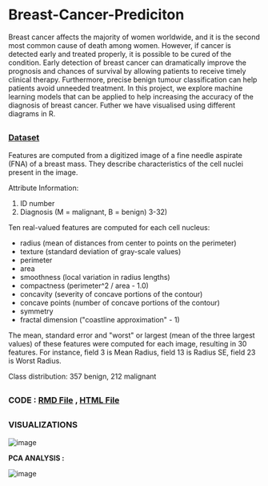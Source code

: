 # Breast-Cancer-Prediciton

Breast cancer affects the majority of women worldwide, and it is the second most common cause of death among women. However, if cancer is detected early and treated properly, it is possible to be cured of the condition. Early detection of breast cancer can dramatically improve the prognosis and chances of survival by allowing patients to receive timely clinical therapy. Furthermore, precise benign tumour classification can help patients avoid unneeded treatment. In this project, we explore machine learning models that can be applied to help increasing the accuracy of the diagnosis of breast cancer. Futher we have visualised using different diagrams in R. 

##
### [Dataset](https://www.kaggle.com/uciml/breast-cancer-wisconsin-data) <br>

Features are computed from a digitized image of a fine needle aspirate (FNA) of a breast mass. They describe characteristics of the cell nuclei present in the image.

Attribute Information:

1) ID number
2) Diagnosis (M = malignant, B = benign)
3-32)

Ten real-valued features are computed for each cell nucleus:

- radius (mean of distances from center to points on the perimeter)
- texture (standard deviation of gray-scale values)
- perimeter
- area
- smoothness (local variation in radius lengths)
- compactness (perimeter^2 / area - 1.0)
- concavity (severity of concave portions of the contour)
- concave points (number of concave portions of the contour)
- symmetry
- fractal dimension ("coastline approximation" - 1)

The mean, standard error and "worst" or largest (mean of the three
largest values) of these features were computed for each image,
resulting in 30 features. For instance, field 3 is Mean Radius, field
13 is Radius SE, field 23 is Worst Radius.

Class distribution: 357 benign, 212 malignant

##
### CODE : **[RMD File](https://github.com/HimaRaniMathews/Breast-Cancer-Prediciton/blob/main/Code/Breast%20Cancer%20Prediction.Rmd)** , **[HTML File](https://github.com/HimaRaniMathews/Breast-Cancer-Prediciton/blob/main/Code/Breast%20Cancer%20Prediction.html)**

##
### VISUALIZATIONS

![image](https://user-images.githubusercontent.com/68076769/169733588-25c3307e-a5a8-41c1-94a2-01356d52d547.png)

**PCA ANALYSIS :**

![image](https://user-images.githubusercontent.com/68076769/169733720-7eb5c5b4-fb7f-4f35-8fd0-fbe3c348965b.png)


